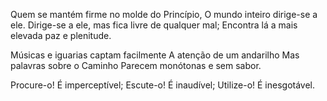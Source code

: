 Quem se mantém firme no molde do Princípio,
O mundo inteiro dirige-se a ele.
Dirige-se a ele, mas fica livre de qualquer mal;
Encontra lá a mais elevada paz e plenitude.

Músicas e iguarias captam facilmente
A atenção de um andarilho
Mas palavras sobre o Caminho
Parecem monótonas e sem sabor.

Procure-o! É imperceptível;
Escute-o! É inaudível;
Utilize-o! É inesgotável.